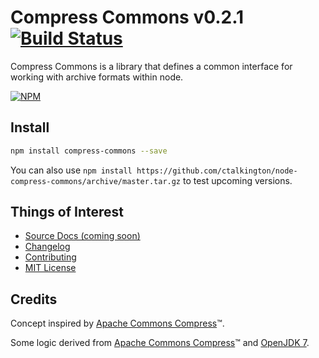 # Compress Commons v0.2.1 [![Build Status](https://travis-ci.org/ctalkington/node-compress-commons.svg?branch=master)](https://travis-ci.org/ctalkington/node-compress-commons)

Compress Commons is a library that defines a common interface for working with archive formats within node.

[![NPM](https://nodei.co/npm/compress-commons.png)](https://nodei.co/npm/compress-commons/)

## Install

```bash
npm install compress-commons --save
```

You can also use `npm install https://github.com/ctalkington/node-compress-commons/archive/master.tar.gz` to test upcoming versions.

## Things of Interest

- [Source Docs (coming soon)](https://docsrc.com/compress-commons/)
- [Changelog](https://github.com/ctalkington/node-compress-commons/releases)
- [Contributing](https://github.com/ctalkington/node-compress-commons/blob/master/CONTRIBUTING.md)
- [MIT License](https://github.com/ctalkington/node-compress-commons/blob/master/LICENSE-MIT)

## Credits

Concept inspired by [Apache Commons Compress](http://commons.apache.org/proper/commons-compress/)&trade;.

Some logic derived from [Apache Commons Compress](http://commons.apache.org/proper/commons-compress/)&trade; and [OpenJDK 7](http://openjdk.java.net/).